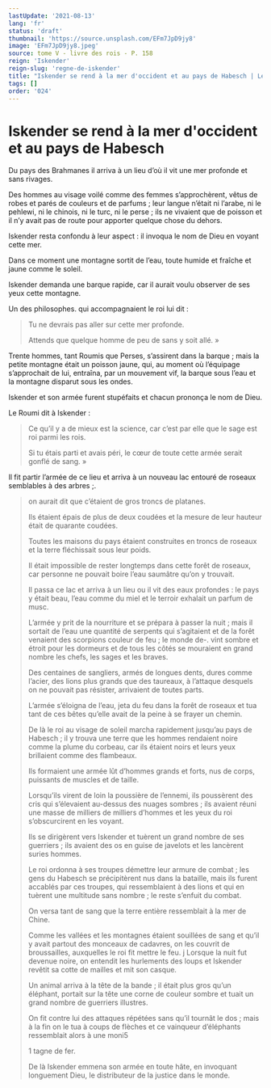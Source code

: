 ```yaml
---
lastUpdate: '2021-08-13'
lang: 'fr'
status: 'draft'
thumbnail: 'https://source.unsplash.com/EFm7JpD9jy8'
image: 'EFm7JpD9jy8.jpeg'
source: tome V - livre des rois - P. 158
reign: 'Iskender'
reign-slug: 'regne-de-iskender'
title: "Iskender se rend à la mer d'occident et au pays de Habesch | Le Livre des Rois | Shâhnâmeh"
tags: []
order: '024'
---
```


<!-- LTeX: language=fr -->

# Iskender se rend à la mer d'occident et au pays de Habesch

Du pays des Brahmanes il arriva à un lieu d’où il vit une mer profonde et sans rivages.

Des hommes au visage voilé comme des femmes s’approchèrent, vêtus de robes et parés de couleurs et de parfums ; leur langue n’était ni l’arabe, ni le pehlewi, ni le chinois, ni le turc, ni le perse ; ils ne vivaient que de poisson et il n’y avait pas de route pour apporter quelque chose du dehors.

Iskender resta confondu à leur aspect : il invoqua le nom de Dieu en voyant cette mer.

Dans ce moment une montagne sortit de l’eau, toute humide et fraîche et jaune comme le soleil.

Iskender demanda une barque rapide, car il aurait voulu observer de ses yeux cette montagne.

Un des philosophes. qui accompagnaient le roi lui dit :

> Tu ne devrais pas aller sur cette mer profonde.
>
> Attends que quelque homme de peu de sans y soit allé. »

Trente hommes, tant Roumis que Perses, s’assirent dans la barque ; mais la petite montagne était un poisson jaune, qui, au moment où l’équipage s’approchait de lui, entraîna, par un mouvement vif, la barque sous l’eau et la montagne disparut sous les ondes.

Iskender et son armée furent stupéfaits et chacun prononça le nom de Dieu.

Le Roumi dit à Iskender :

> Ce qu’il y a de mieux est la science, car c’est par elle que le sage est roi parmi les rois.
>
> Si tu étais parti et avais péri, le cœur de toute cette armée serait gonflé de sang. »

Il fit partir l’armée de ce lieu et arriva à un nouveau lac entouré de roseaux semblables à des arbres ;.
>
> on aurait dit que c’étaient de gros troncs de platanes.
>
> Ils étaient épais de plus de deux coudées et la mesure de leur hauteur était de quarante coudées.
>
> Toutes les maisons du pays étaient construites en troncs de roseaux et la terre fléchissait sous leur poids.
>
> Il était impossible de rester longtemps dans cette forêt de roseaux, car personne ne pouvait boire l’eau saumâtre qu’on y trouvait.
>
> Il passa ce lac et arriva à un lieu ou il vit des eaux profondes : le pays y était beau, l’eau comme du miel et le terroir exhalait un parfum de musc.
>
> L’armée y prit de la nourriture et se prépara à passer la nuit ; mais il sortait de l’eau une quantité de serpents qui s’agitaient et de la forêt venaient des scorpions couleur de feu ; le monde de-. vint sombre et étroit pour les dormeurs et de tous les côtés se mouraient en grand nombre les chefs, les sages et les braves.
>
> Des centaines de sangliers, armés de longues dents, dures comme l’acier, des lions plus grands que des taureaux, à l’attaque desquels on ne pouvait pas résister, arrivaient de toutes parts.
>
> L’armée s’éloigna de l’eau, jeta du feu dans la forêt de roseaux et tua tant de ces bêtes qu’elle avait de la peine à se frayer un chemin.
>
> De là le roi au visage de soleil marcha rapidement jusqu’au pays de Habesch ; il y trouva une terre que les hommes rendaient noire comme la plume du corbeau, car ils étaient noirs et leurs yeux brillaient comme des flambeaux.
>
> Ils formaient une armée lût d’hommes grands et forts, nus de corps, puissants de muscles et de taille.
>
> Lorsqu’ils virent de loin la poussière de l’ennemi, ils poussèrent des cris qui s’élevaient au-dessus des nuages sombres ; ils avaient réuni une masse de milliers de milliers d’hommes et les yeux du roi s’obscurcirent en les voyant.
>
> Ils se dirigèrent vers Iskender et tuèrent un grand nombre de ses guerriers ; ils avaient des os en guise de javelots et les lancèrent suries hommes.
>
> Le roi ordonna à ses troupes démettre leur armure de combat ; les gens du Habesch se précipitèrent nus dans la bataille, mais ils furent accablés par ces troupes, qui ressemblaient à des lions et qui en tuèrent une multitude sans nombre ; le reste s’enfuit du combat.
>
> On versa tant de sang que la terre entière ressemblait à la mer de Chine.
>
> Comme les vallées et les montagnes étaient souillées de sang et qu’il y avait partout des monceaux de cadavres, on les couvrit de broussailles, auxquelles le roi fit mettre le feu. j Lorsque la nuit fut devenue noire, on entendit les hurlements des loups et Iskender revêtit sa cotte de mailles et mit son casque.
>
> Un animal arriva à la tête de la bande ; il était plus gros qu’un éléphant, portait sur la tête une corne de couleur sombre et tuait un grand nombre de guerriers illustres.
>
> On fit contre lui des attaques répétées sans qu’il tournât le dos ; mais à la fin on le tua à coups de flèches et ce vainqueur d’éléphants ressemblait alors à une moni5
>
> 1
tagne de fer.
>
> De là Iskender emmena son armée en toute hâte, en invoquant longuement Dieu, le distributeur de la justice dans le monde.
